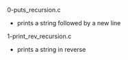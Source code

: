 0-puts_recursion.c
* prints a string followed by a new line

1-print_rev_recursion.c
* prints a string in reverse


